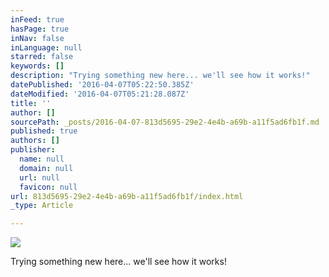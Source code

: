 ```yaml
---
inFeed: true
hasPage: true
inNav: false
inLanguage: null
starred: false
keywords: []
description: "Trying something new here... we'll see how it works!"
datePublished: '2016-04-07T05:22:50.385Z'
dateModified: '2016-04-07T05:21:28.087Z'
title: ''
author: []
sourcePath: _posts/2016-04-07-813d5695-29e2-4e4b-a69b-a11f5ad6fb1f.md
published: true
authors: []
publisher:
  name: null
  domain: null
  url: null
  favicon: null
url: 813d5695-29e2-4e4b-a69b-a11f5ad6fb1f/index.html
_type: Article

---
```

![](https://the-grid-user-content.s3-us-west-2.amazonaws.com/ee31736d-6f5c-44aa-b855-50b89e099594.jpg)

Trying something new here... we'll see how it works!